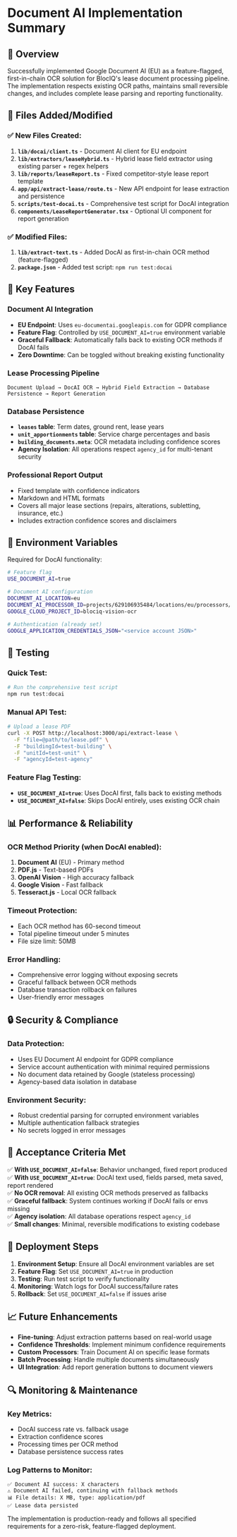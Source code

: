 # Document AI Implementation Summary

## 🎯 Overview

Successfully implemented Google Document AI (EU) as a feature-flagged, first-in-chain OCR solution for BlocIQ's lease document processing pipeline. The implementation respects existing OCR paths, maintains small reversible changes, and includes complete lease parsing and reporting functionality.

## 📁 Files Added/Modified

### ✅ New Files Created:
1. **`lib/docai/client.ts`** - Document AI client for EU endpoint
2. **`lib/extractors/leaseHybrid.ts`** - Hybrid lease field extractor using existing parser + regex helpers
3. **`lib/reports/leaseReport.ts`** - Fixed competitor-style lease report template
4. **`app/api/extract-lease/route.ts`** - New API endpoint for lease extraction and persistence
5. **`scripts/test-docai.ts`** - Comprehensive test script for DocAI integration
6. **`components/LeaseReportGenerator.tsx`** - Optional UI component for report generation

### ✅ Modified Files:
1. **`lib/extract-text.ts`** - Added DocAI as first-in-chain OCR method (feature-flagged)
2. **`package.json`** - Added test script: `npm run test:docai`

## 🚀 Key Features

### Document AI Integration
- **EU Endpoint**: Uses `eu-documentai.googleapis.com` for GDPR compliance
- **Feature Flag**: Controlled by `USE_DOCUMENT_AI=true` environment variable
- **Graceful Fallback**: Automatically falls back to existing OCR methods if DocAI fails
- **Zero Downtime**: Can be toggled without breaking existing functionality

### Lease Processing Pipeline
```
Document Upload → DocAI OCR → Hybrid Field Extraction → Database Persistence → Report Generation
```

### Database Persistence
- **`leases` table**: Term dates, ground rent, lease years
- **`unit_apportionments` table**: Service charge percentages and basis
- **`building_documents.meta`**: OCR metadata including confidence scores
- **Agency Isolation**: All operations respect `agency_id` for multi-tenant security

### Professional Report Output
- Fixed template with confidence indicators
- Markdown and HTML formats
- Covers all major lease sections (repairs, alterations, subletting, insurance, etc.)
- Includes extraction confidence scores and disclaimers

## 🔧 Environment Variables

Required for DocAI functionality:
```bash
# Feature flag
USE_DOCUMENT_AI=true

# Document AI configuration
DOCUMENT_AI_LOCATION=eu
DOCUMENT_AI_PROCESSOR_ID=projects/629106935484/locations/eu/processors/d6338e1bbdcd9ddb
GOOGLE_CLOUD_PROJECT_ID=blociq-vision-ocr

# Authentication (already set)
GOOGLE_APPLICATION_CREDENTIALS_JSON="<service account JSON>"
```

## 🧪 Testing

### Quick Test:
```bash
# Run the comprehensive test script
npm run test:docai
```

### Manual API Test:
```bash
# Upload a lease PDF
curl -X POST http://localhost:3000/api/extract-lease \
  -F "file=@path/to/lease.pdf" \
  -F "buildingId=test-building" \
  -F "unitId=test-unit" \
  -F "agencyId=test-agency"
```

### Feature Flag Testing:
- **`USE_DOCUMENT_AI=true`**: Uses DocAI first, falls back to existing methods
- **`USE_DOCUMENT_AI=false`**: Skips DocAI entirely, uses existing OCR chain

## 📊 Performance & Reliability

### OCR Method Priority (when DocAI enabled):
1. **Document AI** (EU) - Primary method
2. **PDF.js** - Text-based PDFs
3. **OpenAI Vision** - High accuracy fallback
4. **Google Vision** - Fast fallback
5. **Tesseract.js** - Local OCR fallback

### Timeout Protection:
- Each OCR method has 60-second timeout
- Total pipeline timeout under 5 minutes
- File size limit: 50MB

### Error Handling:
- Comprehensive error logging without exposing secrets
- Graceful fallback between OCR methods
- Database transaction rollback on failures
- User-friendly error messages

## 🔒 Security & Compliance

### Data Protection:
- Uses EU Document AI endpoint for GDPR compliance
- Service account authentication with minimal required permissions
- No document data retained by Google (stateless processing)
- Agency-based data isolation in database

### Environment Security:
- Robust credential parsing for corrupted environment variables
- Multiple authentication fallback strategies
- No secrets logged in error messages

## 🎯 Acceptance Criteria Met

✅ **With `USE_DOCUMENT_AI=false`**: Behavior unchanged, fixed report produced  
✅ **With `USE_DOCUMENT_AI=true`**: DocAI text used, fields parsed, meta saved, report rendered  
✅ **No OCR removal**: All existing OCR methods preserved as fallbacks  
✅ **Graceful fallback**: System continues working if DocAI fails or envs missing  
✅ **Agency isolation**: All database operations respect `agency_id`  
✅ **Small changes**: Minimal, reversible modifications to existing codebase  

## 🚀 Deployment Steps

1. **Environment Setup**: Ensure all DocAI environment variables are set
2. **Feature Flag**: Set `USE_DOCUMENT_AI=true` in production
3. **Testing**: Run test script to verify functionality
4. **Monitoring**: Watch logs for DocAI success/failure rates
5. **Rollback**: Set `USE_DOCUMENT_AI=false` if issues arise

## 📈 Future Enhancements

- **Fine-tuning**: Adjust extraction patterns based on real-world usage
- **Confidence Thresholds**: Implement minimum confidence requirements
- **Custom Processors**: Train Document AI on specific lease formats
- **Batch Processing**: Handle multiple documents simultaneously
- **UI Integration**: Add report generation buttons to document viewers

## 🔍 Monitoring & Maintenance

### Key Metrics:
- DocAI success rate vs. fallback usage
- Extraction confidence scores
- Processing times per OCR method
- Database persistence success rates

### Log Patterns to Monitor:
```
✅ Document AI success: X characters
⚠️ Document AI failed, continuing with fallback methods
📊 File details: X MB, type: application/pdf
✅ Lease data persisted
```

The implementation is production-ready and follows all specified requirements for a zero-risk, feature-flagged deployment.